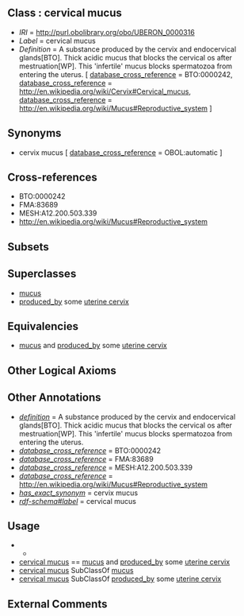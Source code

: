 
## Class : cervical mucus

 * *IRI* = http://purl.obolibrary.org/obo/UBERON_0000316
 * *Label* = cervical mucus
 * *Definition* = A substance produced by the cervix and endocervical glands[BTO]. Thick acidic mucus that blocks the cervical os after mestruation[WP]. This 'infertile' mucus blocks spermatozoa from entering the uterus. [ [database_cross_reference](../../ef/oboInOwl#hasDbXref.md) = BTO:0000242, [database_cross_reference](../../ef/oboInOwl#hasDbXref.md) = http://en.wikipedia.org/wiki/Cervix#Cervical_mucus, [database_cross_reference](../../ef/oboInOwl#hasDbXref.md) = http://en.wikipedia.org/wiki/Mucus#Reproductive_system ]

## Synonyms

 * cervix mucus [ [database_cross_reference](../../ef/oboInOwl#hasDbXref.md) = OBOL:automatic ]

## Cross-references

 * BTO:0000242
 * FMA:83689
 * MESH:A12.200.503.339
 * http://en.wikipedia.org/wiki/Mucus#Reproductive_system

## Subsets


## Superclasses

 * [mucus](../../UBERON/12/UBERON_0000912.md)
 * [produced_by](../../RO/01/RO_0003001.md) some [uterine cervix](../../UBERON/02/UBERON_0000002.md)

## Equivalencies

 * [mucus](../../UBERON/12/UBERON_0000912.md) and [produced_by](../../RO/01/RO_0003001.md) some [uterine cervix](../../UBERON/02/UBERON_0000002.md)

## Other Logical Axioms


## Other Annotations

 * *[definition](../../IAO/15/IAO_0000115.md)* = A substance produced by the cervix and endocervical glands[BTO]. Thick acidic mucus that blocks the cervical os after mestruation[WP]. This 'infertile' mucus blocks spermatozoa from entering the uterus.
 * *[database_cross_reference](../../ef/oboInOwl#hasDbXref.md)* = BTO:0000242
 * *[database_cross_reference](../../ef/oboInOwl#hasDbXref.md)* = FMA:83689
 * *[database_cross_reference](../../ef/oboInOwl#hasDbXref.md)* = MESH:A12.200.503.339
 * *[database_cross_reference](../../ef/oboInOwl#hasDbXref.md)* = http://en.wikipedia.org/wiki/Mucus#Reproductive_system
 * *[has_exact_synonym](../../ym/oboInOwl#hasExactSynonym.md)* = cervix mucus
 * *[rdf-schema#label](../../el/rdf-schema#label.md)* = cervical mucus

## Usage

 * -
 * [cervical mucus](../../UBERON/16/UBERON_0000316.md) == [mucus](../../UBERON/12/UBERON_0000912.md) and [produced_by](../../RO/01/RO_0003001.md) some [uterine cervix](../../UBERON/02/UBERON_0000002.md)
 * [cervical mucus](../../UBERON/16/UBERON_0000316.md) SubClassOf [mucus](../../UBERON/12/UBERON_0000912.md)
 * [cervical mucus](../../UBERON/16/UBERON_0000316.md) SubClassOf [produced_by](../../RO/01/RO_0003001.md) some [uterine cervix](../../UBERON/02/UBERON_0000002.md)

## External Comments

